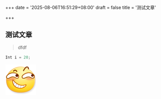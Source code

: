 +++
date = '2025-08-06T16:51:29+08:00'
draft = false
title = '测试文章'

+++

## 测试文章

> dfdf

```java
Int i = 20;
```



![XnNG7sI](index.assets/XnNG7sI.png)